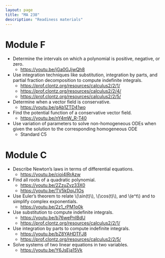 ```yaml
---
layout: page
title: "MA 238"
description: "Readiness materials"
---
```


# Module F

- Determine the intervals on which a polynomial is positive, negative, or zero.
  - <https://youtu.be/jGa0GJjwQh8>
- Use integration techniques like substitution, integration by parts, and partial
fraction decomposition to compute indefinite integrals.
  - <https://prof.clontz.org/resources/calculus2/2/1/>
  - <https://prof.clontz.org/resources/calculus2/2/4/>
  - <https://prof.clontz.org/resources/calculus2/2/5/>
- Determine when a vector field is conservative.
  - <https://youtu.be/gAb1ZTD41wo>
- Find the potential function of a conservative vector field.
  - <https://youtu.be/nY4mW_R-T40>
- Use variation of parameters to solve non-homogeneous ODEs when given the
  solution to the corresponding homogeneous ODE 
  - Standard C5


# Module C

- Describe Newton’s laws in terms of differential equations. 
  - <https://youtu.be/cioi4lRrAzw>
- Find all roots of a quadratic polynomial. 
  - <https://youtu.be/2ZzuZvz33X0> 
  - <https://youtu.be/TV5kDqiJ1Os>
- Use Euler’s theorem to relate \\(\sin(t)\\), \\(\cos(t)\\), and \\(e^t\\)  and to simplify complex exponentials.
  - <https://youtu.be/2z1_rPM1o0k>
- Use substitution to compute indefinite integrals.
  - <https://youtu.be/b76wePnIBdU>
  - <https://prof.clontz.org/resources/calculus2/2/1/>
- Use integration by parts to compute indefinite integrals. 
  - <https://youtu.be/bZ8YAHDTFJ8>
  - <https://prof.clontz.org/resources/calculus2/2/5/>
- Solve systems of two linear equations in two variables.  
  - <https://youtu.be/Y6JsEja15Vk>
